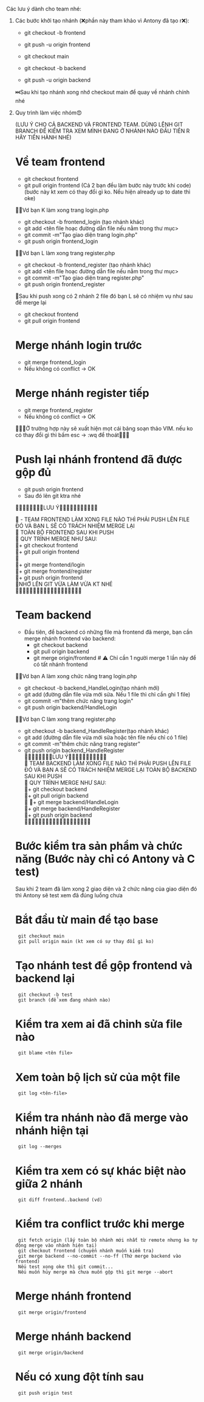 Các lưu ý dành cho team nhé: 
1. Các bước khởi tạo nhánh (❌phần này tham khảo vì Antony đã tạo r❌):
   - git checkout -b frontend
   - git push -u origin frontend
   
   - git checkout main
     
   - git checkout -b backend
   - git push -u origin backend
     
   ⏭️Sau khi tạo nhánh xong nhớ checkout main để quay về nhánh chính nhé




2. Quy trình làm việc nhóm😍
   
   (LƯU Ý CHO CẢ BACKEND VÀ FRONTEND TEAM. DÙNG LỆNH GIT BRANCH ĐỂ KIỂM TRA XEM MÌNH ĐANG Ở NHÁNH NÀO ĐẦU TIÊN R HÃY TIẾN HÀNH NHÉ)
   
   # Về team frontend
     + git checkout frontend
     + git pull origin frontend (Cả 2 bạn đều làm bước này trước khi code) (bước này kt xem có thay đổi gì ko. Nếu hiện already up to date thì oke)
       
   🤦‍♂️Vd bạn K làm xong trang login.php
     + git checkout -b frontend_login (tạo nhánh khác)
     + git add <tên file hoạc đường dẫn file nếu nằm trong thư mục>
     + git commit -m"Tạo giao diện trang login.php"
     + git push origin frontend_login
       
   🤦‍♂️Vd bạn L làm xong trang register.php
     + git checkout -b frontend_register (tạo nhánh khác)
     + git add <tên file hoạc đường dẫn file nếu nằm trong thư mục>
     + git commit -m"Tạo giao diện trang register.php"
     + git push origin frontend_register
       
   🫡Sau khi push xong có 2 nhánh 2 file đó bạn L sẽ có nhiệm vụ như sau để merge lại
   
     + git checkout frontend
     + git pull origin frontend
     #  Merge nhánh login trước
     + git merge frontend_login
     + Nếu không có conflict → OK
     #  Merge nhánh register tiếp
     + git merge frontend_register
     + Nếu không có conflict → OK
       
     😤😤😤Ở trường hợp này sẽ xuất hiện mọt cái bảng soạn thảo VIM. nếu ko có thay đổi gì thì bấm esc -> :wq để thoát😤😤😤

     # Push lại nhánh frontend đã được gộp đủ
     + git push origin frontend
     + Sau đó lên git ktra nhé  
     
   📝📝📝📝📝📝📝📝LƯU Ý📝📝📝📝📝📝📝📝📝📝📝
   
   📝 - TEAM FRONTEND LÀM XONG FILE NÀO THÌ PHẢI PUSH LÊN FILE ĐÓ VÀ BẠN L SẼ CÓ TRÁCH NHIỆM MERGE LẠI  
   📝 TOÀN BỘ FRONTEND SAU KHI PUSH  
   📝 QUY TRÌNH MERGE NHƯ SAU:  
   📝+ git checkout frontend  
   📝+ git pull origin frontend  
   📝  
   📝+ git merge frontend/login   
   📝+ git merge frontend/register  
   📝+ git push origin frontend  
   📝NHỚ LÊN GIT VỪA LÀM VỪA KT NHÉ  
   📝📝📝📝📝📝📝📝📝📝📝📝📝📝📝📝📝📝📝  


    # Team backend
    - Đầu tiên, để backend có những file mà frontend đã merge, bạn cần merge nhánh frontend vào backend:
      + git checkout backend  
      + git pull origin backend  
      + git merge origin/frontend   # ⚠️ Chỉ cần 1 người merge 1 lần này để có tất nhánh frontend  
        
    🤦‍♂️Vd bạn A làm xong chức năng trang login.php
     + git checkout -b backend_HandleLogin(tạo nhánh mới)  
     + git add (đường dẫn file vừa mới sửa. Nếu 1 file thì chỉ cần ghi 1 file)    
     + git commit -m"thêm chức năng trang login"  
     + git push origin backend/HandleLogin
       
   🤦‍♂️Vd bạn C làm xong trang register.php  
     + git checkout -b backend_HandleRegister(tạo nhánh khác)  
     + git add (đường dẫn file vừa mới sửa hoặc tên file nếu chỉ có 1 file)  
     + git commit -m"thêm chức năng trang register"  
     + git push origin backend_HandleRegister     
   📝📝📝📝📝📝📝📝LƯU Ý📝📝📝📝📝📝📝📝📝📝📝  
   📝  TEAM BACKEND LÀM XONG FILE NÀO THÌ PHẢI PUSH LÊN FILE ĐÓ VÀ BẠN A SẼ CÓ TRÁCH NHIỆM MERGE LẠI TOÀN BỘ BACKEND SAU KHI PUSH  
   📝 QUY TRÌNH MERGE NHƯ SAU:  
   📝+ git checkout backend  
   📝+ git pull origin backend  
   📝
   📝+ git merge backend/HandleLogin  
   📝+ git merge backend/HandleRegister  
   📝+ git push origin backend  
   📝📝📝📝📝📝📝📝📝📝📝📝📝📝📝📝📝📝📝  

    # Bước kiểm tra sản phẩm và chức năng (Bước này chỉ có Antony và C test)
      Sau khi 2 team đã làm xong 2 giao diện và 2 chức năng của giao diện đó thì Antony sẽ test xem đã đúng luồng chưa  
     # Bắt đầu từ main để tạo base  
        git checkout main
        git pull origin main (kt xem có sự thay đổi gì ko)  
     # Tạo nhánh test để gộp frontend và backend lại 
        git checkout -b test  
        git branch (để xem đang nhánh nào)  
     # Kiểm tra xem ai đã chỉnh sửa file nào  
        git blame <tên file>
     # Xem toàn bộ lịch sử của một file
        git log <tên-file>
     # Kiểm tra nhánh nào đã merge vào nhánh hiện tại
        git log --merges
     # Kiểm tra xem có sự khác biệt nào giữa 2 nhánh
        git diff frontend..backend (vd)
     # Kiểm tra conflict trước khi merge  
        git fetch origin (lấy toàn bộ nhánh mới nhất từ remote nhưng ko tự động merge vào nhánh hiện tại)
        git checkout frontend (chuyển nhánh muốn kiểm tra)
        git merge backend --no-commit --no-ff (Thứ merge backend vào frontend)
        Nếu test xong oke thì git commit...
        Nếu muốn hủy merge mà chưa muốn gộp thì git merge --abort  
     # Merge nhánh frontend
        git merge origin/frontend  
     # Merge nhánh backend
        git merge origin/backend  
     # Nếu có xung đột tính sau
        git push origin test  


       

   
   
